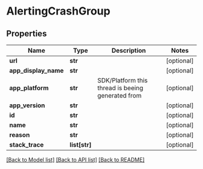 # AlertingCrashGroup

## Properties
Name | Type | Description | Notes
------------ | ------------- | ------------- | -------------
**url** | **str** |  | [optional] 
**app_display_name** | **str** |  | [optional] 
**app_platform** | **str** | SDK/Platform this thread is beeing generated from | [optional] 
**app_version** | **str** |  | [optional] 
**id** | **str** |  | [optional] 
**name** | **str** |  | [optional] 
**reason** | **str** |  | [optional] 
**stack_trace** | **list[str]** |  | [optional] 

[[Back to Model list]](../README.md#documentation-for-models) [[Back to API list]](../README.md#documentation-for-api-endpoints) [[Back to README]](../README.md)

